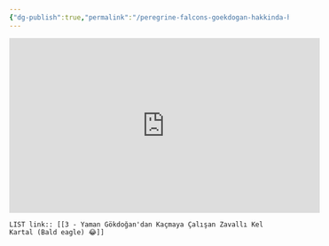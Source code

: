 ```yaml
---
{"dg-publish":true,"permalink":"/peregrine-falcons-goekdogan-hakkinda-hersey/goekdogan-atak-anlari-4-k-tuerkce-altyazili/3-yaman-goekdogan-dan-kacmaya-calisan-zavalli-kel-kartal-bald-eagle/"}
---
```


<iframe width="560" height="315" src="https://www.youtube.com/embed/9En6iz_6KKY?si=NuH24dF42x7L8VkU" title="YouTube video player" frameborder="0" allow="accelerometer; autoplay; clipboard-write; encrypted-media; gyroscope; picture-in-picture; web-share" referrerpolicy="strict-origin-when-cross-origin" allowfullscreen></iframe>

`LIST link:: [[3 - Yaman Gökdoğan'dan Kaçmaya Çalışan Zavallı Kel Kartal (Bald eagle) 😂]] `

